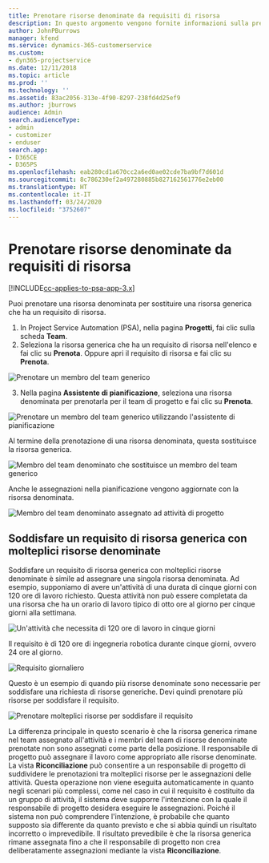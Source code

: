 ```yaml
---
title: Prenotare risorse denominate da requisiti di risorsa
description: In questo argomento vengono fornite informazioni sulla prenotazione di risorse denominate per un requisito di risorsa generica.
author: JohnPBurrows
manager: kfend
ms.service: dynamics-365-customerservice
ms.custom:
- dyn365-projectservice
ms.date: 12/11/2018
ms.topic: article
ms.prod: ''
ms.technology: ''
ms.assetid: 83ac2056-313e-4f90-8297-238fd4d25ef9
ms.author: jburrows
audience: Admin
search.audienceType:
- admin
- customizer
- enduser
search.app:
- D365CE
- D365PS
ms.openlocfilehash: eab280cd1a670cc2a6ed0ae02cde7ba9bf7d601d
ms.sourcegitcommit: 8c786230ef2a497280885b827162561776e2eb00
ms.translationtype: HT
ms.contentlocale: it-IT
ms.lasthandoff: 03/24/2020
ms.locfileid: "3752607"
---
```

# <a name="book-named-resources-from-resource-requirements"></a>Prenotare risorse denominate da requisiti di risorsa

[!INCLUDE[cc-applies-to-psa-app-3.x](../includes/cc-applies-to-psa-app-3x.md)]

Puoi prenotare una risorsa denominata per sostituire una risorsa generica che ha un requisito di risorsa.

1. In Project Service Automation (PSA), nella pagina **Progetti**, fai clic sulla scheda **Team**.
2. Seleziona la risorsa generica che ha un requisito di risorsa nell'elenco e fai clic su **Prenota**. Oppure apri il requisito di risorsa e fai clic su **Prenota**.


![Prenotare un membro del team generico](media/RM-how-to-14.png)


3. Nella pagina **Assistente di pianificazione**, seleziona una risorsa denominata per prenotarla per il team di progetto e fai clic su **Prenota**.

![Prenotare un membro del team generico utilizzando l'assistente di pianificazione](media/RM-how-to-15.png)

Al termine della prenotazione di una risorsa denominata, questa sostituisce la risorsa generica.

![Membro del team denominato che sostituisce un membro del team generico](media/RM-how-to-16.png)

Anche le assegnazioni nella pianificazione vengono aggiornate con la risorsa denominata.

![Membro del team denominato assegnato ad attività di progetto](media/RM-how-to-17.png)

## <a name="fulfill-a-generic-resource-with-multiple-named-resources"></a>Soddisfare un requisito di risorsa generica con molteplici risorse denominate
Soddisfare un requisito di risorsa generica con molteplici risorse denominate è simile ad assegnare una singola risorsa denominata. Ad esempio, supponiamo di avere un'attività di una durata di cinque giorni con 120 ore di lavoro richiesto. Questa attività non può essere completata da una risorsa che ha un orario di lavoro tipico di otto ore al giorno per cinque giorni alla settimana. 

![Un'attività che necessita di 120 ore di lavoro in cinque giorni](media/RM-how-to-21.png)

Il requisito è di 120 ore di ingegneria robotica durante cinque giorni, ovvero 24 ore al giorno.

![Requisito giornaliero](media/RM-how-to-22.png)

Questo è un esempio di quando più risorse denominate sono necessarie per soddisfare una richiesta di risorse generiche. Devi quindi prenotare più risorse per soddisfare il requisito.

![Prenotare molteplici risorse per soddisfare il requisito](media/RM-how-to-23.png)

La differenza principale in questo scenario è che la risorsa generica rimane nel team assegnato all'attività e i membri del team di risorse denominate prenotate non sono assegnati come parte della posizione. Il responsabile di progetto può assegnare il lavoro come appropriato alle risorse denominate. La vista **Riconciliazione** può consentire a un responsabile di progetto di suddividere le prenotazioni tra molteplici risorse per le assegnazioni delle attività. Questa operazione non viene eseguita automaticamente in quanto negli scenari più complessi, come nel caso in cui il requisito è costituito da un gruppo di attività, il sistema deve supporre l'intenzione con la quale il responsabile di progetto desidera eseguire le assegnazioni. Poiché il sistema non può comprendere l'intenzione, è probabile che quanto supposto sia differente da quanto previsto e che si abbia quindi un risultato incorretto o imprevedibile. Il risultato prevedibile è che la risorsa generica rimane assegnata fino a che il responsabile di progetto non crea deliberatamente assegnazioni mediante la vista **Riconciliazione**.


